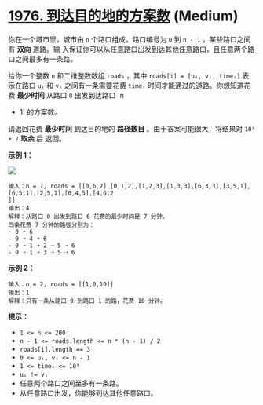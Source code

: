 # [1976. 到达目的地的方案数][link] (Medium)

[link]: https://leetcode.cn/problems/number-of-ways-to-arrive-at-destination/

你在一个城市里，城市由 `n` 个路口组成，路口编号为 `0` 到 `n - 1` ，某些路口之间有 **双向** 道路。输
入保证你可以从任意路口出发到达其他任意路口，且任意两个路口之间最多有一条路。

给你一个整数 `n` 和二维整数数组 `roads` ，其中 `roads[i] = [uᵢ, vᵢ, timeᵢ]` 表示在路口 `uᵢ` 和 `vᵢ` 
之间有一条需要花费 `timeᵢ` 时间才能通过的道路。你想知道花费 **最少时间** 从路口 `0` 出发到达路口 `n 
- 1` 的方案数。

请返回花费 **最少时间** 到达目的地的 **路径数目** 。由于答案可能很大，将结果对 `10⁹ + 7` **取余** 后
返回。

**示例 1：**

![](https://assets.leetcode.com/uploads/2021/07/17/graph2.png)

```
输入：n = 7, roads = [[0,6,7],[0,1,2],[1,2,3],[1,3,3],[6,3,3],[3,5,1],[6,5,1],[2,5,1],[0,4,5],[4,6,2
]]
输出：4
解释：从路口 0 出发到路口 6 花费的最少时间是 7 分钟。
四条花费 7 分钟的路径分别为：
- 0 ➝ 6
- 0 ➝ 4 ➝ 6
- 0 ➝ 1 ➝ 2 ➝ 5 ➝ 6
- 0 ➝ 1 ➝ 3 ➝ 5 ➝ 6

```

**示例 2：**

```
输入：n = 2, roads = [[1,0,10]]
输出：1
解释：只有一条从路口 0 到路口 1 的路，花费 10 分钟。

```

**提示：**

- `1 <= n <= 200`
- `n - 1 <= roads.length <= n * (n - 1) / 2`
- `roads[i].length == 3`
- `0 <= uᵢ, vᵢ <= n - 1`
- `1 <= timeᵢ <= 10⁹`
- `uᵢ != vᵢ`
- 任意两个路口之间至多有一条路。
- 从任意路口出发，你能够到达其他任意路口。
